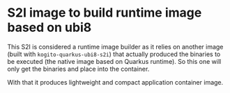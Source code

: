 # S2I image to build runtime image based on ubi8

This S2I is considered a runtime image builder as it relies on another image
(built with `kogito-quarkus-ubi8-s2i`) that actually produced the binaries to be executed
(the native image based on Quarkus runtime). So this one will only get the binaries
and place into the container.

With that it produces lightweight and compact application container image.
